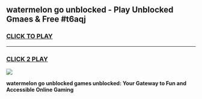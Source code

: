 
## watermelon go unblocked - Play Unblocked Gmaes & Free #t6aqj
<h3>
<a href="https://news.freeplayer.one?title=watermelon_go_unblocked&ref=24F">CLICK TO PLAY</a></h3>
<hr>

<h3>
<a href="https://news.freeplayer.one?title=watermelon_go_unblocked&ref=24F">CLICK 2 PLAY</a>
  
</h3>

<a href="https://news.freeplayer.one?title=watermelon_go_unblocked&ref=24F/"><img src="https://clearcache.store/games.png"></a>


**watermelon go unblocked games unblocked: Your Gateway to Fun and Accessible Online Gaming**
